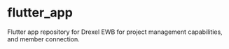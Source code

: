# flutter_app
Flutter app repository for Drexel EWB for project management capabilities, and member connection.
